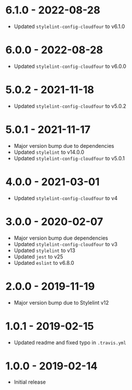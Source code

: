# 6.1.0 - 2022-08-28

- Updated `stylelint-config-cloudfour` to v6.1.0

# 6.0.0 - 2022-08-28

- Updated `stylelint-config-cloudfour` to v6.0.0

# 5.0.2 - 2021-11-18

- Updated `stylelint-config-cloudfour` to v5.0.2

# 5.0.1 - 2021-11-17

- Major version bump due to dependencies
- Updated `stylelint` to v14.0.0
- Updated `stylelint-config-cloudfour` to v5.0.1

# 4.0.0 - 2021-03-01

- Updated `stylelint-config-cloudfour` to v4

# 3.0.0 - 2020-02-07

- Major version bump due dependencies
- Updated `stylelint-config-cloudfour` to v3
- Updated `stylelint` to v13
- Updated `jest` to v25
- Updated `eslint` to v6.8.0

# 2.0.0 - 2019-11-19

- Major version bump due to Stylelint v12

# 1.0.1 - 2019-02-15

- Updated readme and fixed typo in `.travis.yml`

# 1.0.0 - 2019-02-14

- Initial release

